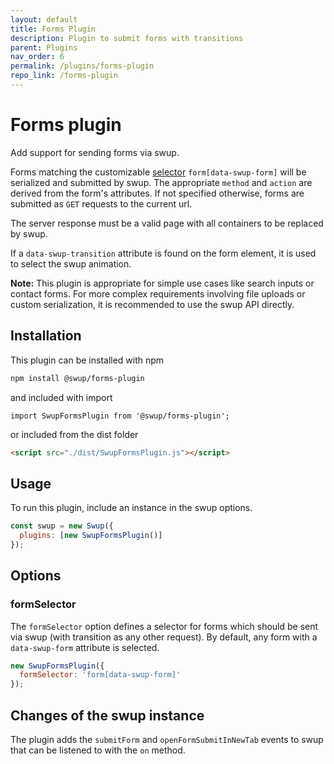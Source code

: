 ```yaml
---
layout: default
title: Forms Plugin
description: Plugin to submit forms with transitions
parent: Plugins
nav_order: 6
permalink: /plugins/forms-plugin
repo_link: /forms-plugin
---
```


# Forms plugin

Add support for sending forms via swup.

Forms matching the customizable [selector](#formselector) `form[data-swup-form]`
will be serialized and submitted by swup. The appropriate `method` and `action`
are derived from the form's attributes. If not specified otherwise, forms are
submitted as `GET` requests to the current url.

The server response must be a valid page with all containers to be replaced by
swup.

If a `data-swup-transition` attribute is found on the form element, it is used
to select the swup animation.

**Note:** This plugin is appropriate for simple use cases like search inputs or
contact forms. For more complex requirements involving file uploads or custom
serialization, it is recommended to use the swup API directly.

## Installation

This plugin can be installed with npm

```bash
npm install @swup/forms-plugin
```

and included with import

```shell
import SwupFormsPlugin from '@swup/forms-plugin';
```

or included from the dist folder

```html
<script src="./dist/SwupFormsPlugin.js"></script>
```

## Usage

To run this plugin, include an instance in the swup options.

```javascript
const swup = new Swup({
  plugins: [new SwupFormsPlugin()]
});
```

## Options

### formSelector

The `formSelector` option defines a selector for forms which should be sent via
swup (with transition as any other request). By default, any form with a
`data-swup-form` attribute is selected.

```javascript
new SwupFormsPlugin({
  formSelector: 'form[data-swup-form]'
});
```

## Changes of the swup instance

The plugin adds the `submitForm` and `openFormSubmitInNewTab` events to swup
that can be listened to with the `on` method.
